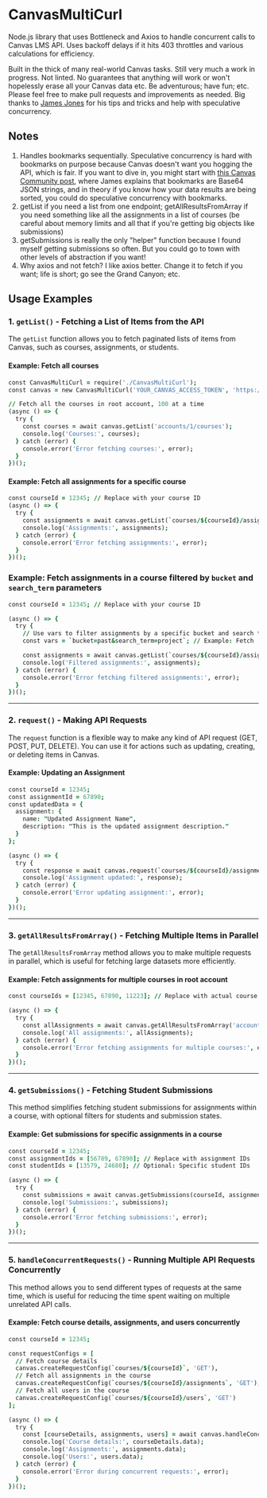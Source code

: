 # CanvasMultiCurl
Node.js library that uses Bottleneck and Axios to handle concurrent calls to Canvas LMS API. Uses backoff delays if it hits 403 throttles and various calculations for efficiency.

Built in the thick of many real-world Canvas tasks. Still very much a work in progress. Not linted. No guarantees that anything will work or won't hopelessly erase all your Canvas data etc. Be adventurous; have fun; etc. Please feel free to make pull requests and improvements as needed. Big thanks to [James Jones](https://community.canvaslms.com/t5/user/viewprofilepage/user-id/105160) for his tips and tricks and help with speculative concurrency.

## Notes

1) Handles bookmarks sequentially. Speculative concurrency is hard with bookmarks on purpose because Canvas doesn't want you hogging the API, which is fair. If you want to dive in, you might start with [this Canvas Community post](https://community.canvaslms.com/t5/Canvas-Developers-Group/Submissions-API-not-returning-all-submissions/m-p/51725), where James explains that bookmarks are Base64 JSON strings, and in theory if you know how your data results are being sorted, you could do speculative concurrency with bookmarks.
2) getList if you need a list from one endpoint; getAllResultsFromArray if you need something like all the assignments in a list of courses (be careful about memory limits and all that if you're getting big objects like submissions)
3) getSubmissions is really the only "helper" function because I found myself getting submissions so often. But you could go to town with other levels of abstraction if you want!
4) Why axios and not fetch? I like axios better. Change it to fetch if you want; life is short; go see the Grand Canyon; etc.

## Usage Examples

### 1. **`getList()`** - Fetching a List of Items from the API
The `getList` function allows you to fetch paginated lists of items from Canvas, such as courses, assignments, or students.

#### Example: Fetch all courses
```j
const CanvasMultiCurl = require('./CanvasMultiCurl');
const canvas = new CanvasMultiCurl('YOUR_CANVAS_ACCESS_TOKEN', 'https://canvas.your-instance.com');

// Fetch all the courses in root account, 100 at a time
(async () => {
  try {
    const courses = await canvas.getList('accounts/1/courses');
    console.log('Courses:', courses);
  } catch (error) {
    console.error('Error fetching courses:', error);
  }
})();
```

#### Example: Fetch all assignments for a specific course
```j
const courseId = 12345; // Replace with your course ID
(async () => {
  try {
    const assignments = await canvas.getList(`courses/${courseId}/assignments`);
    console.log('Assignments:', assignments);
  } catch (error) {
    console.error('Error fetching assignments:', error);
  }
})();
```

### Example: Fetch assignments in a course filtered by `bucket` and `search_term` parameters
```j
const courseId = 12345; // Replace with your course ID

(async () => {
  try {
    // Use vars to filter assignments by a specific bucket and search term
    const vars = `bucket=past&search_term=project`; // Example: Fetch 'past' assignments that include the word 'project'

    const assignments = await canvas.getList(`courses/${courseId}/assignments`, vars);
    console.log('Filtered assignments:', assignments);
  } catch (error) {
    console.error('Error fetching filtered assignments:', error);
  }
})();
```

---

### 2. **`request()`** - Making API Requests
The `request` function is a flexible way to make any kind of API request (GET, POST, PUT, DELETE). You can use it for actions such as updating, creating, or deleting items in Canvas.

#### Example: Updating an Assignment
```j
const courseId = 12345;
const assignmentId = 67890;
const updatedData = {
  assignment: {
    name: "Updated Assignment Name",
    description: "This is the updated assignment description."
  }
};

(async () => {
  try {
    const response = await canvas.request(`courses/${courseId}/assignments/${assignmentId}`, 'PUT', updatedData, 'assignment');
    console.log('Assignment updated:', response);
  } catch (error) {
    console.error('Error updating assignment:', error);
  }
})();
```

---

### 3. **`getAllResultsFromArray()`** - Fetching Multiple Items in Parallel
The `getAllResultsFromArray` method allows you to make multiple requests in parallel, which is useful for fetching large datasets more efficiently.

#### Example: Fetch assignments for multiple courses in root account
```j
const courseIds = [12345, 67890, 11223]; // Replace with actual course IDs

(async () => {
  try {
    const allAssignments = await canvas.getAllResultsFromArray('accounts/1/courses/<item>/assignments', courseIds);
    console.log('All assignments:', allAssignments);
  } catch (error) {
    console.error('Error fetching assignments for multiple courses:', error);
  }
})();
```

---

### 4. **`getSubmissions()`** - Fetching Student Submissions
This method simplifies fetching student submissions for assignments within a course, with optional filters for students and submission states.

#### Example: Get submissions for specific assignments in a course
```j
const courseId = 12345;
const assignmentIds = [56789, 67890]; // Replace with assignment IDs
const studentIds = [13579, 24680]; // Optional: Specific student IDs

(async () => {
  try {
    const submissions = await canvas.getSubmissions(courseId, assignmentIds, studentIds);
    console.log('Submissions:', submissions);
  } catch (error) {
    console.error('Error fetching submissions:', error);
  }
})();
```

---

### 5. **`handleConcurrentRequests()`** - Running Multiple API Requests Concurrently
This method allows you to send different types of requests at the same time, which is useful for reducing the time spent waiting on multiple unrelated API calls.

#### Example: Fetch course details, assignments, and users concurrently
```j
const courseId = 12345;

const requestConfigs = [
  // Fetch course details
  canvas.createRequestConfig(`courses/${courseId}`, 'GET'),
  // Fetch all assignments in the course
  canvas.createRequestConfig(`courses/${courseId}/assignments`, 'GET'),
  // Fetch all users in the course
  canvas.createRequestConfig(`courses/${courseId}/users`, 'GET')
];

(async () => {
  try {
    const [courseDetails, assignments, users] = await canvas.handleConcurrentRequests(requestConfigs);
    console.log('Course details:', courseDetails.data);
    console.log('Assignments:', assignments.data);
    console.log('Users:', users.data);
  } catch (error) {
    console.error('Error during concurrent requests:', error);
  }
})();
```
